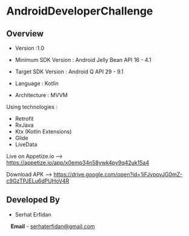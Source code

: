 # AndroidDeveloperChallenge

## Overview

* Version :1.0
* Minimum SDK Version : Android Jelly Bean API 16 - 4.1
* Target SDK Version : Android Q API 29 - 9.1

* Language : Kotlin
* Architecture : MVVM

Using technologies :
* Retrofit
* RxJava
* Ktx (Kotlin Extensions)
* Glide
* LiveData

Live on Appetize.io --> https://appetize.io/app/x0emp34n58ywk4py9q42uk15a4

Download APK --> https://drive.google.com/open?id=1iFJvpovJG0mZ-c9GzTPJELu6dPUHoV4R

## Developed By

* Serhat Erfidan
 
&nbsp;&nbsp;&nbsp;**Email** - serhaterfidan@gmail.com

